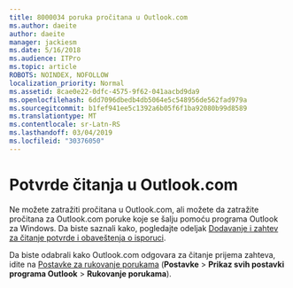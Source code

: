 ```yaml
---
title: 8000034 poruka pročitana u Outlook.com
ms.author: daeite
author: daeite
manager: jackiesm
ms.date: 5/16/2018
ms.audience: ITPro
ms.topic: article
ROBOTS: NOINDEX, NOFOLLOW
localization_priority: Normal
ms.assetid: 8cae0e22-0dfc-4575-9f62-041aacbd9da9
ms.openlocfilehash: 6dd7096dbedb4db5064e5c548956de562fad979a
ms.sourcegitcommit: b1fef941ee5c1392a6b05f6f1ba92080b99d8589
ms.translationtype: MT
ms.contentlocale: sr-Latn-RS
ms.lasthandoff: 03/04/2019
ms.locfileid: "30376050"
---
```

# <a name="read-receipts-in-outlookcom"></a>Potvrde čitanja u Outlook.com

Ne možete zatražiti pročitana u Outlook.com, ali možete da zatražite pročitana za Outlook.com poruke koje se šalju pomoću programa Outlook za Windows. Da biste saznali kako, pogledajte odeljak [Dodavanje i zahtev za čitanje potvrde i obaveštenja o isporuci](https://go.microsoft.com/fwlink/p/?linkid=874355).
  
Da biste odabrali kako Outlook.com odgovara za čitanje prijema zahteva, idite na [Postavke za rukovanje porukama](https://go.microsoft.com/fwlink/?linkid=2080838) (**Postavke** > **Prikaz svih postavki programa Outlook** > **Rukovanje porukama**).